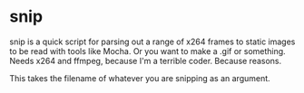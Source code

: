 # snip
snip is a quick script for parsing out a range of x264 frames to static images to be read with tools like Mocha. Or you want to make a .gif or something. Needs x264 and ffmpeg, because I'm a terrible coder. 
Because reasons. 

This takes the filename of whatever you are snipping as an argument. 
